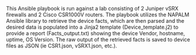 This Ansible playbook is run against a lab consisting of 2 Juniper vSRX firewalls and 2 Cisco
CSR1000V routers.  The playbook utilizes the NAPALM Ansible library to retrieve the device 
facts, which are then parsed and the desired data is populated into a Jinja2 template 
(Device_template.j2) to provide a report (Facts_output.txt) showing the device Vendor, hostname,
uptime, OS Version.  The raw output of the retrieved facts is saved to device files as 
JSON (ie CSR1.json, vSRX1.json, etc.).
